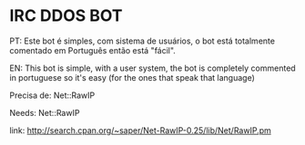 # IRC DDOS BOT


PT: Este bot é simples, com sistema de usuários, o bot está totalmente comentado em Português então está "fácil".

EN: This bot is simple, with a user system, the bot is completely commented in portuguese so it's easy (for the ones that speak that language)

Precisa de: Net::RawIP

Needs: Net::RawIP

link: http://search.cpan.org/~saper/Net-RawIP-0.25/lib/Net/RawIP.pm
